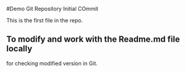 #Demo Git Repository Initial COmmit

This is the first file in the repo.

## To modify and work with the Readme.md file locally

for checking modified version in Git.